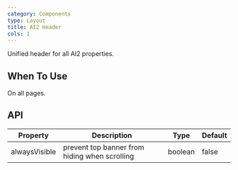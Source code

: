 ```yaml
---
category: Components
type: Layout
title: AI2 Header
cols: 1
---
```


Unified header for all AI2 properties.

## When To Use

On all pages.

## API

| Property      | Description                                   | Type    | Default |
| ------------- | --------------------------------------------- | ------- | ------- |
| alwaysVisible | prevent top banner from hiding when scrolling | boolean | false   |
